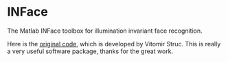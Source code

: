 INFace
======
The Matlab INFace toolbox for illumination invariant face recognition.

Here is the [original code](http://www.mathworks.com/matlabcentral/fileexchange/26523-the-inface-toolbox-v2-0-for-illumination-invariant-face-recognition), which is developed by Vitomir Struc. This is really a very useful software package, thanks for the great work.
